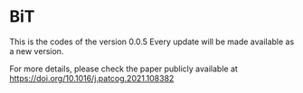 # BiT

This is the codes of the version 0.0.5
Every update will be made available as a new version.

For more details, please check the paper publicly available at https://doi.org/10.1016/j.patcog.2021.108382
